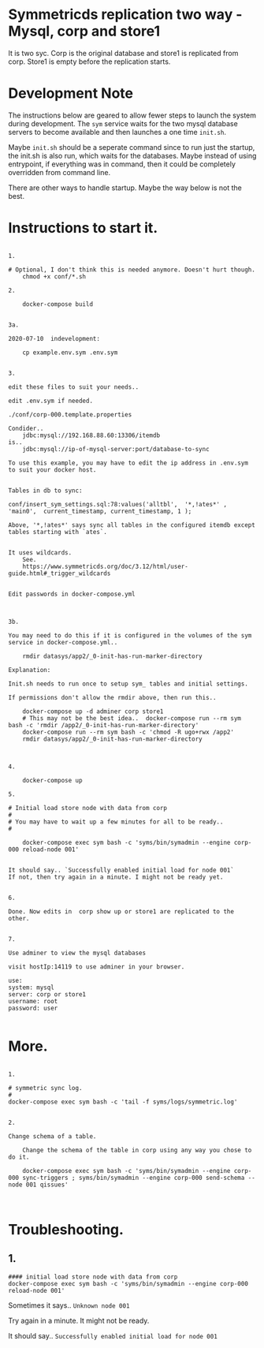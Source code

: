 
 
#  Symmetricds replication two way - Mysql, corp and store1

It is two syc. Corp is the original database and store1 is replicated from corp. Store1 is empty before the replication starts.


# Development Note

The instructions below are geared to allow fewer steps to launch the system during development.
The `sym` service waits for the two mysql database servers to become available and then launches a one time `init.sh`.

Maybe `init.sh` should be a seperate command since to run just the startup, the init.sh  is also run, which waits for the databases. Maybe instead of using entrypoint, if everything was in command, then it could be completely overridden from command line.

There are other ways to handle startup. Maybe the way below is not the best.





# Instructions to start it.

```

1.

# Optional, I don't think this is needed anymore. Doesn't hurt though.
    chmod +x conf/*.sh

2.

    docker-compose build


3a.

2020-07-10  indevelopment:

    cp example.env.sym .env.sym


3.

edit these files to suit your needs..

edit .env.sym if needed.

./conf/corp-000.template.properties

Condider..
    jdbc:mysql://192.168.88.60:13306/itemdb
is..
    jdbc:mysql://ip-of-mysql-server:port/database-to-sync

To use this example, you may have to edit the ip address in .env.sym to suit your docker host.


Tables in db to sync:

conf/insert_sym_settings.sql:78:values('alltbl',  '*,!ates*' ,  'main0',  current_timestamp, current_timestamp, 1 );

Above, '*,!ates*' says sync all tables in the configured itemdb except tables starting with `ates`.


It uses wildcards.
    See. 
    https://www.symmetricds.org/doc/3.12/html/user-guide.html#_trigger_wildcards


Edit passwords in docker-compose.yml



3b.

You may need to do this if it is configured in the volumes of the sym service in docker-compose.yml..

    rmdir datasys/app2/_0-init-has-run-marker-directory

Explanation:

Init.sh needs to run once to setup sym_ tables and initial settings. 

If permissions don't allow the rmdir above, then run this..

    docker-compose up -d adminer corp store1 
    # This may not be the best idea..  docker-compose run --rm sym bash -c 'rmdir /app2/_0-init-has-run-marker-directory'
    docker-compose run --rm sym bash -c 'chmod -R ugo+rwx /app2'
    rmdir datasys/app2/_0-init-has-run-marker-directory



4.

    docker-compose up 

5.

# Initial load store node with data from corp
#
# You may have to wait up a few minutes for all to be ready..
#

    docker-compose exec sym bash -c 'syms/bin/symadmin --engine corp-000 reload-node 001'


It should say.. `Successfully enabled initial load for node 001`
If not, then try again in a minute. I might not be ready yet.


6.

Done. Now edits in  corp show up or store1 are replicated to the other.


7.

Use adminer to view the mysql databases 

visit hostIp:14119 to use adminer in your browser.

use:
system: mysql
server: corp or store1
username: root
password: user


```





# More.

```

1.

# symmetric sync log.
#
docker-compose exec sym bash -c 'tail -f syms/logs/symmetric.log'


2.

Change schema of a table.

    Change the schema of the table in corp using any way you chose to do it.

    docker-compose exec sym bash -c 'syms/bin/symadmin --engine corp-000 sync-triggers ; syms/bin/symadmin --engine corp-000 send-schema --node 001 qissues'



```





# Troubleshooting.

## 1. 

```
#### initial load store node with data from corp
docker-compose exec sym bash -c 'syms/bin/symadmin --engine corp-000 reload-node 001'

```

Sometimes it says..   `Unknown node 001`

Try again in a minute. It might not be ready.

It should say.. `Successfully enabled initial load for node 001`


